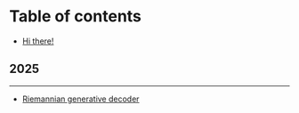 # Table of contents

* [Hi there!](README.md)

## 2025

***

* [Riemannian generative decoder](riemannian-generative-decoder.md)
